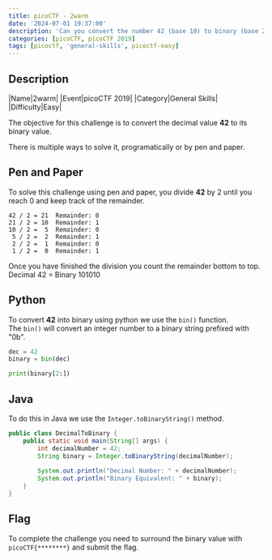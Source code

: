 ```yaml
---
title: picoCTF - 2warm
date: '2024-07-01 19:37:00'
description: 'Can you convert the number 42 (base 10) to binary (base 2)? '
categories: [picoCTF, picoCTF 2019]
tags: [picoctf, 'general-skills', picoctf-easy]
---
```


## Description

|Name|2warm|
|Event|picoCTF 2019|
|Category|General Skills|
|Difficulty|Easy|

The objective for this challenge is to convert the decimal value **42** to its
binary value.

There is multiple ways to solve it, programatically or by pen and paper.

## Pen and Paper

To solve this challenge using pen and paper, you divide **42** by 2 until you
reach 0 and keep track of the remainder.

```plaintext
42 / 2 = 21  Remainder: 0
21 / 2 = 10  Remainder: 1
10 / 2 =  5  Remainder: 0
 5 / 2 =  2  Remainder: 1
 2 / 2 =  1  Remainder: 0
 1 / 2 =  0  Remainder: 1
```

Once you have finished the division you count the remainder bottom to top.  
Decimal 42 = Binary 101010

## Python

To convert **42** into binary using python we use the `bin()` function.  
The `bin()` will convert an integer number to a binary string prefixed with "0b".

```python
dec = 42
binary = bin(dec)

print(binary[2:])
```

## Java

To do this in Java we use the `Integer.toBinaryString()` method.

```java
public class DecimalToBinary {
    public static void main(String[] args) {
        int decimalNumber = 42;
        String binary = Integer.toBinaryString(decimalNumber);
        
        System.out.println("Decimal Number: " + decimalNumber);
        System.out.println("Binary Equivalent: " + binary);
    }
}
```

## Flag

To complete the challenge you need to surround the binary value with
`picoCTF{********}` and submit the flag.
